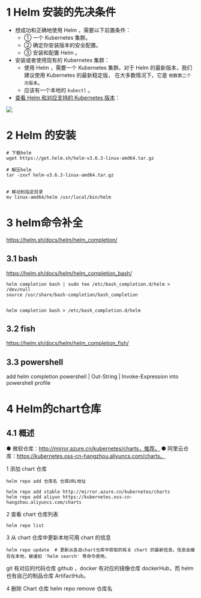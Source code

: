 
# 1 Helm 安装的先决条件

  

- 想成功和正确地使用 Helm ，需要以下前置条件：
    - ① 一个 Kubernetes 集群。
    - ② 确定你安装版本的安全配置。
    - ③ 安装和配置 Helm 。
- 安装或者使用现有的 Kubernetes 集群：
    - 使用 Helm ，需要一个 Kubernetes 集群。对于 Helm 的最新版本，我们建议使用 Kubernetes 的最新稳定版， 在大多数情况下，它是 `倒数第二个次版本`。
    - 应该有一个本地的 `kubectl` 。
- [查看 Helm 和对应支持的 Kubernetes 版本](https://helm.sh/zh/docs/topics/version_skew/)：

  

![](https://cdn.nlark.com/yuque/0/2022/png/513185/1651239402062-a8c0c660-65e6-495f-8c85-324b1bb3aaa2.png?x-oss-process=image%2Fwatermark%2Ctype_d3F5LW1pY3JvaGVp%2Csize_33%2Ctext_6K645aSn5LuZ%2Ccolor_FFFFFF%2Cshadow_50%2Ct_80%2Cg_se%2Cx_10%2Cy_10)


# 2 Helm 的安装

```
# 下载helm
wget https://get.helm.sh/helm-v3.6.3-linux-amd64.tar.gz

# 解压helm
tar -zxvf helm-v3.6.3-linux-amd64.tar.gz


# 移动到指定目录
mv linux-amd64/helm /usr/local/bin/helm

```


# 3 helm命令补全

https://helm.sh/docs/helm/helm_completion/
## 3.1 bash
https://helm.sh/docs/helm/helm_completion_bash/
```
helm completion bash | sudo tee /etc/bash_completion.d/helm > /dev/null
source /usr/share/bash-completion/bash_completion


helm completion bash > /etc/bash_completion.d/helm

```


## 3.2 fish 
https://helm.sh/docs/helm/helm_completion_fish/

## 3.3 powershell 

add
helm completion powershell | Out-String | Invoke-Expression
into powershell profile

# 4 Helm的chart仓库 

## 4.1 概述

● 微软仓库：http://mirror.azure.cn/kubernetes/charts，推荐。
● 阿里云仓库：https://kubernetes.oss-cn-hangzhou.aliyuncs.com/charts。


1 添加 chart 仓库
```
helm repo add 仓库名 仓库URL地址

helm repo add stable http://mirror.azure.cn/kubernetes/charts
helm repo add aliyun https://kubernetes.oss-cn-hangzhou.aliyuncs.com/charts
```

2 查看 chart 仓库列表
```
helm repo list
```


3 从 chart 仓库中更新本地可用 chart 的信息
```
helm repo update  # 更新从各自chart仓库中获取的有关 chart 的最新信息。信息会缓存在本地，被诸如 'helm search' 等命令使用。
```

git 有对应的代码仓库 github ，docker 有对应的镜像仓库 dockerHub，而 helm 也有自己的制品仓库 ArtifactHub。


4 删除 Chart 仓库
helm repo remove 仓库名

